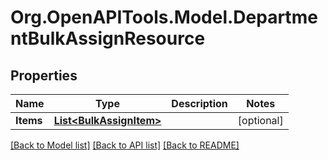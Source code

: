 
# Org.OpenAPITools.Model.DepartmentBulkAssignResource

## Properties

Name | Type | Description | Notes
------------ | ------------- | ------------- | -------------
**Items** | [**List&lt;BulkAssignItem&gt;**](BulkAssignItem.md) |  | [optional] 

[[Back to Model list]](../README.md#documentation-for-models)
[[Back to API list]](../README.md#documentation-for-api-endpoints)
[[Back to README]](../README.md)

